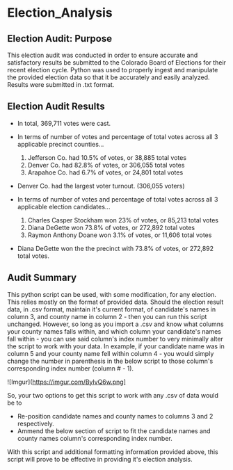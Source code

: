 # Election_Analysis

## Election Audit: Purpose
This election audit was conducted in order to ensure accurate and satisfactory results be submitted to the Colorado Board of Elections for their recent election cycle. Python was used to properly ingest and manipulate the provided election data so that it be accurately and easily analyzed. Results were submitted in .txt format.

## Election Audit Results
 - In total, 369,711 votes were cast.
 
 - In terms of number of votes and percentage of total votes across all 3 applicable precinct counties...
    1. Jefferson Co. had 10.5% of votes, or 38,885 total votes
    2. Denver Co. had 82.8% of votes, or 306,055 total votes 
    3. Arapahoe Co. had 6.7% of votes, or 24,801 total votes
  
 - Denver Co. had the largest voter turnout. (306,055 voters)
 
 - In terms of number of votes and percentage of total votes across all 3 applicable election candidates...
    1. Charles Casper Stockham won 23% of votes, or 85,213 total votes
    2. Diana DeGette won 73.8% of votes, or 272,892 total votes
    3. Raymon Anthony Doane won 3.1% of votes, or 11,606 total votes

 - Diana DeGette won the the precinct with 73.8% of votes, or 272,892 total votes.
 
## Audit Summary 

This python script can be used, with some modification, for any election. This relies mostly on the format of provided data. Should the election result data, in .csv format, maintain it's current format, of candidate's names in column 3, and county name in column 2 - then you can run this script unchanged. However, so long as you import a .csv and know what columns your county names falls within, and which column your candidate's names fall within - you can use said column's index number to very minimally alter the script to work with your data. In example, if your candidate name was in column 5 and your county name fell within column 4 - you would simply change the number in parenthesis in the below script to those column's corresponding index number (column # - 1).


![Imgur](https://imgur.com/BylvQ6w.png]

So, your two options to get this script to work with any .csv of data would be to
  
  - Re-position candidate names and county names to columns 3 and 2 respectively.
  - Ammend the below section of script to fit the candidate names and county names column's corresponding index number.
  
With this script and additional formatting information provided above, this script will prove to be effective in providing it's election analysis.


